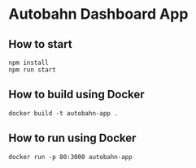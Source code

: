 # Autobahn Dashboard App

## How to start
```
npm install
npm run start
```

## How to build using Docker
```
docker build -t autobahn-app .
```

## How to run using Docker
```
docker run -p 80:3000 autobahn-app
```


